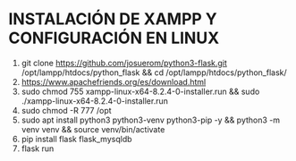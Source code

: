 # INSTALACIÓN DE XAMPP Y CONFIGURACIÓN EN LINUX

1. git clone https://github.com/josuerom/python3-flask.git /opt/lampp/htdocs/python_flask && cd /opt/lampp/htdocs/python_flask/
2. https://www.apachefriends.org/es/download.html
3. sudo chmod 755 xampp-linux-x64-8.2.4-0-installer.run && sudo ./xampp-linux-x64-8.2.4-0-installer.run
4. sudo chmod -R 777 /opt
6. sudo apt install python3 python3-venv python3-pip -y && python3 -m venv venv && source venv/bin/activate
7. pip install flask flask_mysqldb
8. flask run
